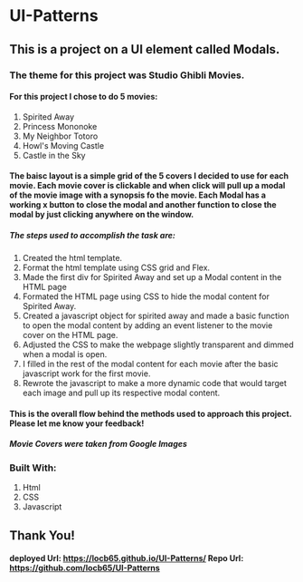 # UI-Patterns

## This is a project on a UI element called Modals.
### The theme for this project was Studio Ghibli Movies.

#### For this project I chose to do 5 movies:

1. Spirited Away
2. Princess Mononoke
3. My Neighbor Totoro
4. Howl's Moving Castle
5. Castle in the Sky

#### The baisc layout is a simple grid of the 5 covers I decided to use for each movie. Each movie cover is clickable and when click will pull up a modal of the movie image with a synopsis fo the movie. Each Modal has a working x button to close the modal and another function to close the modal by just clicking anywhere on the window.


##### The steps used to accomplish the task are:

1. Created the html template.
2. Format the html template using CSS grid and Flex. 
3. Made the first div for Spirited Away and set up a Modal content in the HTML page
4. Formated the HTML page using CSS to hide the modal content for Spirited Away.
5. Created a javascript object for spirited away and made a basic function to open the modal content by adding an event listener to the movie cover on the HTML page. 
6. Adjusted the CSS to make the webpage slightly transparent and dimmed when a modal is open. 
7. I filled in the rest of the modal content for each movie after the basic javascript work for the first movie. 
8. Rewrote the javascript to make a more dynamic code that would target each image and pull up its respective modal content. 

#### This is the overall flow behind the methods used to approach this project. Please let me know your feedback!

##### Movie Covers were taken from Google Images

### Built With:
1. Html
2. CSS
3. Javascript

## Thank You!

#### deployed Url: https://locb65.github.io/UI-Patterns/  Repo Url: https://github.com/locb65/UI-Patterns